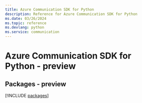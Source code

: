 ```yaml
---
title: Azure Communication SDK for Python
description: Reference for Azure Communication SDK for Python
ms.date: 03/26/2024
ms.topic: reference
ms.devlang: python
ms.service: communication
---
```

# Azure Communication SDK for Python - preview
## Packages - preview
[!INCLUDE [packages](communication-index.md)]